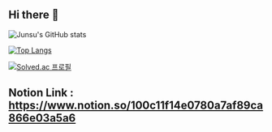 ## Hi there 👋

![Junsu's GitHub stats](https://github-readme-stats.vercel.app/api?username=junsu1211&show_icons=true&theme=radical)

[![Top Langs](https://github-readme-stats.vercel.app/api/top-langs/?username=junsu1211)](https://github.com/anuraghazra/github-readme-stats)

[![Solved.ac 프로필](http://mazassumnida.wtf/api/v2/generate_badge?boj=moonper)](https://solved.ac/moonper)

## Notion Link : https://www.notion.so/100c11f14e0780a7af89ca866e03a5a6
